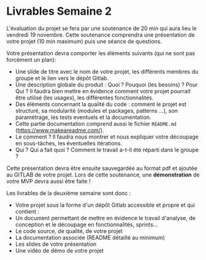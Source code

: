# Livrables Semaine 2


L'évaluation du projet se fera par une soutenance de 20 min qui aura lieu le vendredi 19 novembre. Cette soutenance comprendra une présentation de votre projet (10 min maximum) puis une séance de questions.


Votre présentation devra comporter les élèments suivants (qui ne sont pas forcément un plan):

* Une slide de titre avec le nom de votre projet, les différents membres du groupe et le lien vers le dépôt Gitlab.
* Une description globale du produit  : Quoi ? Pouquoi (les besoins) ? Pour Qui ? Il faudra bien mettre en évidence comment votre projet pourrait être utilisé (les usages), les différentes fonctionnalités.
* Des éléments concernant la qualité du code : comment le projet est structuré, sa modularité (modules et packages, patterns ...), son paramétrage, les tests eventuels et la documentation.
* Cette partie documentation comprend aussi le fichier `README.md` (https://www.makeareadme.com/).
*  Le comment ? Il faudra nous montrer et nous expliquer votre découpage en sous-tâches, les éventuelles itérations. 
*  Qui ? Qui a fait quoi ? Comment le travail a-t-il été réparti dans le groupe ? 


Cette présentation devra être ensuite sauvegardée au format pdf et ajoutée au GITLAB de votre projet. Lors de cette soutenance, une **démonstration** de votre MVP devra aussi être faite !


Les livrables de la deuxième semaine sont donc  :

* Votre projet sous la forme d'un dépôt Gitlab accessible et propre et qui contient :
* Un document permettant de mettre en évidence le travail d'analyse, de conception et le découpage en fonctionnalités, sprints... 
* Le code source, de qualité, de votre projet
* La documentation associée (README détaillé au minimum)
* Les slides de votre présentation 
* Une vidéo de démo de votre projet
